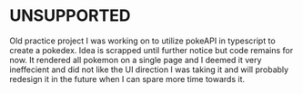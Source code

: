 # UNSUPPORTED

Old practice project I was working on to utilize pokeAPI in typescript to create a pokedex. Idea is scrapped until further notice but code remains for now. It rendered all pokemon on a single page and I deemed it very ineffecient and did not like the UI direction I was taking it and will probably redesign it in the future when I can spare more time towards it.
